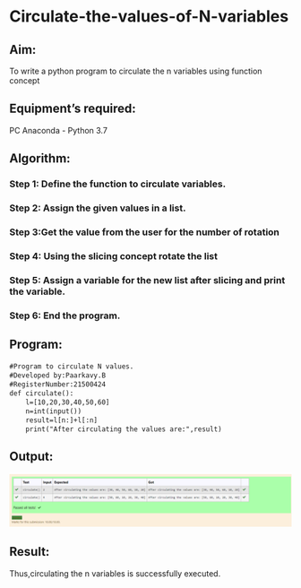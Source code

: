 # Circulate-the-values-of-N-variables
## Aim:
To write a python program to circulate the n variables using function concept
## Equipment’s required:
PC
Anaconda - Python 3.7
## Algorithm: 
### Step 1: Define the function to circulate variables.
### Step 2: Assign the given values in a list.
### Step 3:Get the value from the user for the number of rotation
### Step 4: Using the slicing concept rotate the list
### Step 5: Assign a variable for the new list after slicing and print the variable.
### Step 6: End the program.
## Program:
```
#Program to circulate N values.
#Developed by:Paarkavy.B
#RegisterNumber:21500424
def circulate():
    l=[10,20,30,40,50,60]
    n=int(input())
    result=l[n:]+l[:n]
    print("After circulating the values are:",result)
```
## Output:
![output](./circulate.png)
## Result:
Thus,circulating the n variables is successfully executed.